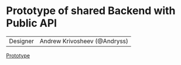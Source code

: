 # Prototype of shared Backend with Public API

|          |                              |
| -------- | ---------------------------- |
| Designer | Andrew Krivosheev (@Andryss) |

[Prototype](../../README.md)